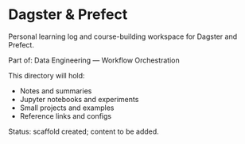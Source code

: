 # Dagster & Prefect

Personal learning log and course-building workspace for Dagster and Prefect.

Part of: Data Engineering — Workflow Orchestration

This directory will hold:
- Notes and summaries
- Jupyter notebooks and experiments
- Small projects and examples
- Reference links and configs

Status: scaffold created; content to be added.
